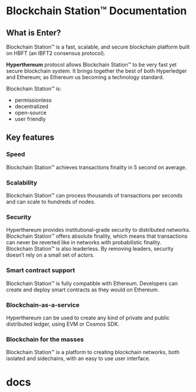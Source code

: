 # Blockchain Station™ Documentation

## What is Enter?

Blockchain Station™ is a fast, scalable, and secure blockchain platform built on HBFT (an IBFT2 consensus protocol).

**Hyperthereum** protocol allows Blockchain Station™ to be very fast yet secure blockchain system. It brings together the best of both Hyperledger and Ethereum; as Ethereum us becoming a technology standard.

Blockchain Station™ is:&#x20;

* permissionless
* decentralized
* open-source
* user friendly

## Key features

### Speed

Blockchain Station™ achieves transactions finality in 5 second on average.

### Scalability

Blockchain Station™ can process thousands of transactions per seconds and can scale to hundreds of nodes.

### Security

Hyperthereum provides institutional-grade security to distributed networks. Blockchain Station™ offers absolute finality, which means that transactions can never be reverted like in networks with probabilistic finality.\
Blockchain Station™ is also leaderless. By removing leaders, security doesn’t rely on a small set of actors.

### Smart contract support

Blockchain Station™ is fully compatible with Ethereum. Developers can create and deploy smart contracts as they would on Ethereum.

### Blockchain-as-a-service

Hyperthereum can be used to create any kind of private and public distributed ledger, using EVM or Cosmos SDK.

### Blockchain for the masses

Blockchain Station™ is a platform to creating blockchain networks, both isolated and sidechains, with an easy to use user interface.
# docs

